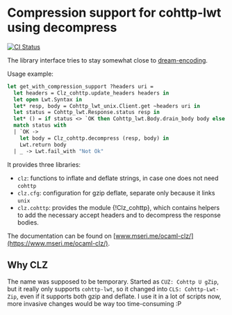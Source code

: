 # Compression support for cohttp-lwt using decompress

[![CI Status](https://github.com/mseri/ocaml-clz/actions/workflows/workflow.yml/badge.svg)](https://github.com/mseri/ocaml-clz/actions/workflows/workflow.yml)

The library interface tries to stay somewhat close to
[dream-encoding](https://github.com/tmattio/dream-encoding).

Usage example:
```ocaml
let get_with_compression_support ?headers uri =
  let headers = Clz_cohttp.update_headers headers in
  let open Lwt.Syntax in
  let* resp, body = Cohttp_lwt_unix.Client.get ~headers uri in
  let status = Cohttp_lwt.Response.status resp in
  let* () = if status <> `OK then Cohttp_lwt.Body.drain_body body else Lwt.return_unit in
  match status with
  | `OK ->
    let body = Clz_cohttp.decompress (resp, body) in
    Lwt.return body
  | _ -> Lwt.fail_with "Not Ok"
```

It provides three libraries:
- `clz`: functions to inflate and deflate strings, in case one does not need `cohttp`
- `clz.cfg`: configuration for gzip deflate, separate only because it links `unix`
- `clz.cohttp`: provides the module {!Clz_cohttp}, which contains helpers to add the necessary accept headers and to decompress the response bodies.

The documentation can be found on [www.mseri.me/ocaml-clz/](https://www.mseri.me/ocaml-clz/).

## Why CLZ

The name was supposed to be temporary.
Started as `CUZ: Cohttp U gZip`, but it really only supports `cohttp-lwt`, so it changed into `CLS: Cohttp-Lwt-Zip`, even if it supports both gzip and deflate.
I use it in a lot of scripts now, more invasive changes would be way too time-consuming :P
